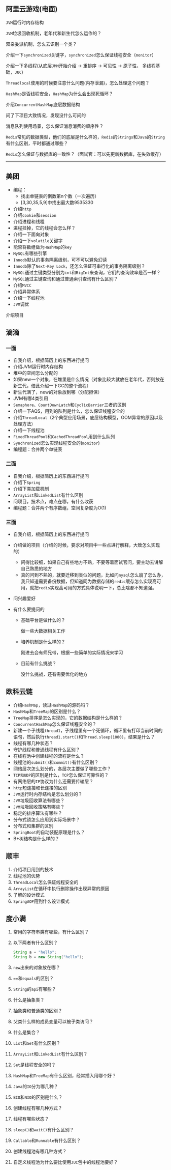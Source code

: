 ## 阿里云游戏(电面)

`JVM`运行时内存结构

`JVM`垃圾回收机制，老年代和新生代怎么运作的？

双亲委派机制，怎么去识别一个类？

介绍一下`synchronized`关键字，`synchronized`怎么保证线程安全（`monitor`）

介绍一下多线程(从底层`JMM`开始介绍 -> 重排序 -> 可见性 -> 原子性， 多线程基础，`JUC`)

`Threadlocal`使用的时候要注意什么问题(内存泄漏)，怎么处理这个问题？

`HashMap`是否线程安全，`HashMap`为什么会出现死循环？

介绍`ConcurrentHashMap`底层数据结构

问了下项目大致情况，发现没什么可问的

消息队列使用场景，怎么保证消息消费的顺序性？

`Redis`常见的数据类型，他们的底层是什么样的，`Redis`的`Strings`和`Java`的`String`有什么区别，平时都通过哪些？

`Redis`怎么保证与数据库的一致性？（面试官：可以先更新数据库，在失效缓存）

------



## 美团

- 编程：
  - 找出单链表的倒数第n个数（一次遍历）
  - [3,30,35,5,9]中找出最大数9535330
- 介绍`http`
- 介绍`cookie`和`session`
- 介绍进程和线程
- 进程挂掉，它的线程会怎么样？
- 介绍一下面向对象
- 介绍一下`volatile`关键字
- 能否将数组做为`HashMap`的`key`
- `MySQL`有哪些引擎
- `Innodb`默认的事务隔离级别，可不可以避免幻读
- `Innodb`除了`Next-Key Lock`，还怎么保证可串行化的事务隔离级别？
- `MySQL`通过主键类型分别为`int`和`BigInt`来查询，它们的查询效率是否一样？
- `MySQL`通过主键查询和通过普通索引查询有什么区别？
- 介绍`MVCC`
- 介绍异常体系
- 介绍一下线程池
- `JVM`调优

介绍项目



## 滴滴

### 一面

- 自我介绍，根据简历上的东西进行提问
- 介绍JVM运行时内存结构
- 堆中的空间怎么分配的
- 如果new一个对象，在堆里是什么情况（对象比较大就放在老年代，否则放在新生代，借此介绍一下GC的整个流程）
- 新生代满了，new的对象放到哪（分配担保）
- JVM有哪4类引用
- `Semaphore`、`CountDownLatch`和`CyclicBarrier`三者的区别
- 介绍一下AQS，用到的队列是什么，怎么保证线程安全的
- 介绍`ThreadLocal`（2个典型应用场景，底层结构模型，OOM异常的原因以及处理方法）
- 介绍一下线程池
- `FixedThreadPool`和`CachedThreadPool`用到什么队列
- `Synchronized`怎么实现线程安全的(`monitor`)
- 编程题：合并两个单链表

### 二面

- 自我介绍，根据简历上的东西进行提问
- 介绍下`Spring`
- 介绍下类加载机制
- `ArrayList`和`LinkedList`有什么区别
- 问项目，技术点，难点在哪，有什么收获
- 编程题：合并两个有序数组，空间复杂度为O(1)

### 三面

- 自我介绍，根据简历上的东西进行提问

- 介绍做的项目（介绍的时候，要求对项目中一些点进行解释，大致怎么实现的）

  - 问得比较细，如果自己有些地方不熟，不要等着面试官问，要主动去讲解自己熟悉的地方
  - 真的问到不熟的，就要迁移到类似的问题，比如问`mysql`怎么崩了怎么办，我只知道需要备份数据，但知道同为数据存储的`redis`缓存怎么实现高可用，就把`redis`实现高可用的方式具体说明一下，总比啥都不知道强。

- 问兴趣爱好

- 有什么要提问的

  - 基础平台是做什么的？

    做一些大数据相关工作

  - 培养机制是什么样的？

    刚进去会有师兄带，根据一些简单的实际情况来学习

  - 目前有什么挑战？

    没什么挑战，还有需要优化的地方

## 欧科云链

- 介绍`HashMap`，读过`HashMap`的源码吗？
- `HashMap`和`TreeMap`的区别是什么？
- `TreeMap`排序是怎么实现的，它的数据结构是什么样的？
- `ConcurrentHashMap`怎么保证线程安全的？
- 新建一个子线程`thread1`，子线程里有一个死循环，循环里有打印当前时间的语句，然后执行`thread1.start()`和`Thread.sleep(1000)`，结果是什么？
- 线程有哪几种状态？
- 守护线程和普通线程有什么区别？
- 在线程池中创建线程的流程是什么？
- 线程池的`submit()`和`commit()`有什么区别？
- 网络层次怎么划分的，各层次主要做了哪些工作？
- `TCP和UDP`的区别是什么，`TCP`怎么保证可靠性的？
- 有网络层的`IP`协议为什么还需要传输层？
- `http`短连接和长连接的区别
- `JVM`运行时内存结构是怎么划分的？
- `JVM`垃圾回收算法有哪些？
- `JVM`垃圾回收策略有哪些？
- 稳定的排序算法有哪些？
- 分布式锁怎么应用到实际场景中？
- 分布式和集群的区别
- `SpringBoot`的自动装配原理是什么？
- B+树结构是什么样的？

## 顺丰

1. 介绍项目用到的技术
2. 线程池的优势
3. `ThreadLocal`怎么保证线程安全的
4. `ArrayList`在循环中执行删除操作出现异常的原因
5. 了解的设计模式
6. `SpringAOP`用到什么设计模式

## 度小满

1. 常用的字符串类有哪些，有什么区别？

2. 以下两者有什么区别？

   ~~~java
   String a = "hello";
   String b = new String("hello");
   ~~~

3. `new`出来的对象放在哪？

4. `==`和`equals`的区别？

5. `String`的`api`有哪些？

6. 什么是抽象类？

7. 抽象类和普通类的区别？

8. 父类什么样的成员变量可以被子类访问？

9. 什么是集合？

10. `List`和`Set`有什么区别？

11. `ArrayList`和`LinkedList`有什么区别？

12. `Set`是线程安全的吗？

13. `HashMap`和`TreeMap`有什么区别，经常插入用哪个好？

14. `Java`的`IO`分为哪几种？

15. `BIO`和`NIO`的区别是什么？

16. 创建线程有哪几种方式？

17. 线程有哪些状态？

18. `sleep()`和`wait()`有什么区别？

19. `Callable`和`Runnable`有什么区别？

20. 创建线程池有哪几种方式？

21. 自定义线程池为什么要比使用`JUC`包中的线程池要好？